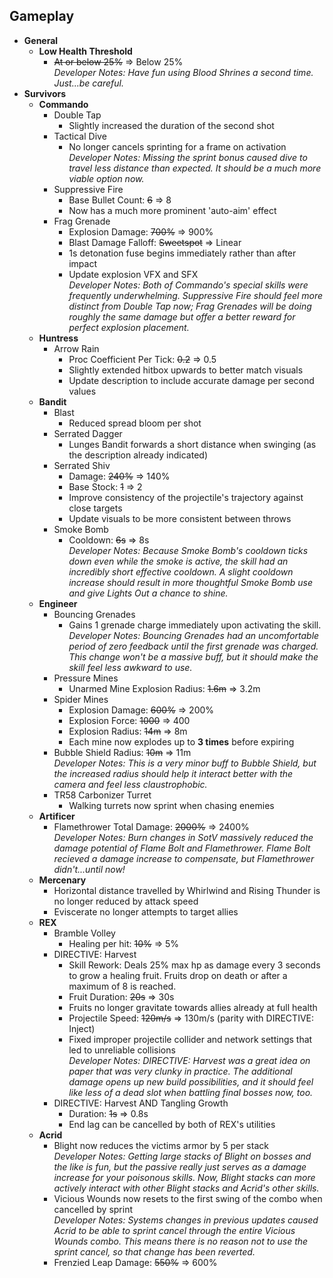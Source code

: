 ## Gameplay
- **General**
  - **Low Health Threshold**
    - ~~At or below 25%~~ ⇒ Below 25% </br> *Developer Notes: Have fun using Blood Shrines a second time. Just...be careful.*
- **Survivors**
  - **Commando**
    - Double Tap
      - Slightly increased the duration of the second shot
    - Tactical Dive
      - No longer cancels sprinting for a frame on activation </br> *Developer Notes: Missing the sprint bonus caused dive to travel less distance than expected. It should be a much more viable option now.*
    - Suppressive Fire
      - Base Bullet Count: ~~6~~ ⇒ 8
      - Now has a much more prominent 'auto-aim' effect
    - Frag Grenade
      - Explosion Damage: ~~700%~~ ⇒ 900%
      - Blast Damage Falloff: ~~Sweetspot~~ ⇒ Linear
      - 1s detonation fuse begins immediately rather than after impact
      - Update explosion VFX and SFX </br> *Developer Notes: Both of Commando's special skills were frequently underwhelming. Suppressive Fire should feel more distinct from Double Tap now; Frag Grenades will be doing roughly the same damage but offer a better reward for perfect explosion placement.*
  - **Huntress**
    - Arrow Rain
      - Proc Coefficient Per Tick: ~~0.2~~ ⇒ 0.5
      - Slightly extended hitbox upwards to better match visuals
      - Update description to include accurate damage per second values
  - **Bandit**
    - Blast
      - Reduced spread bloom per shot
    - Serrated Dagger
      - Lunges Bandit forwards a short distance when swinging (as the description already indicated)
    - Serrated Shiv
      - Damage: ~~240%~~ ⇒ 140%
      - Base Stock: ~~1~~ ⇒ 2
      - Improve consistency of the projectile's trajectory against close targets
      - Update visuals to be more consistent between throws
    - Smoke Bomb
      - Cooldown: ~~6s~~ ⇒ 8s </br> *Developer Notes: Because Smoke Bomb's cooldown ticks down even while the smoke is active, the skill had an incredibly short effective cooldown. A slight cooldown increase should result in more thoughtful Smoke Bomb use and give Lights Out a chance to shine.*
  - **Engineer**
    - Bouncing Grenades
      - Gains 1 grenade charge immediately upon activating the skill. </br> *Developer Notes: Bouncing Grenades had an uncomfortable period of zero feedback until the first grenade was charged. This change won't be a massive buff, but it should make the skill feel less awkward to use.*
    - Pressure Mines
      - Unarmed Mine Explosion Radius: ~~1.6m~~ ⇒ 3.2m
    - Spider Mines
      - Explosion Damage: ~~600%~~ ⇒ 200%
      - Explosion Force: ~~1000~~ ⇒ 400
      - Explosion Radius: ~~14m~~ ⇒ 8m
      - Each mine now explodes up to **3 times** before expiring
    - Bubble Shield Radius: ~~10m~~ ⇒ 11m </br> *Developer Notes: This is a very minor buff to Bubble Shield, but the increased radius should help it interact better with the camera and feel less claustrophobic.*
    - TR58 Carbonizer Turret
      - Walking turrets now sprint when chasing enemies
  - **Artificer**
    - Flamethrower Total Damage: ~~2000%~~ ⇒ 2400% </br> *Developer Notes: Burn changes in SotV massively reduced the damage potential of Flame Bolt and Flamethrower. Flame Bolt recieved a damage increase to compensate, but Flamethrower didn't...until now!*
  - **Mercenary**
    - Horizontal distance travelled by Whirlwind and Rising Thunder is no longer reduced by attack speed
    - Eviscerate no longer attempts to target allies
  - **REX**
    - Bramble Volley
      - Healing per hit: ~~10%~~ ⇒ 5%
    - DIRECTIVE: Harvest
      - Skill Rework: Deals 25% max hp as damage every 3 seconds to grow a healing fruit. Fruits drop on death or after a maximum of 8 is reached.
      - Fruit Duration: ~~20s~~ ⇒ 30s
      - Fruits no longer gravitate towards allies already at full health
      - Projectile Speed: ~~120m/s~~ ⇒ 130m/s (parity with DIRECTIVE: Inject)
      - Fixed improper projectile collider and network settings that led to unreliable collisions </br> *Developer Notes: DIRECTIVE: Harvest was a great idea on paper that was very clunky in practice. The additional damage opens up new build possibilities, and it should feel like less of a dead slot when battling final bosses now, too.*
    - DIRECTIVE: Harvest AND Tangling Growth
      - Duration: ~~1s~~ ⇒ 0.8s
      - End lag can be cancelled by both of REX's utilities
  - **Acrid**
    - Blight now reduces the victims armor by 5 per stack </br> *Developer Notes: Getting large stacks of Blight on bosses and the like is fun, but the passive really just serves as a damage increase for your poisonous skills. Now, Blight stacks can more actively interact with other Blight stacks and Acrid's other skills.*
    - Vicious Wounds now resets to the first swing of the combo when cancelled by sprint </br> *Developer Notes: Systems changes in previous updates caused Acrid to be able to sprint cancel through the entire Vicious Wounds combo. This means there is no reason not to use the sprint cancel, so that change has been reverted.*
    - Frenzied Leap Damage: ~~550%~~ ⇒ 600%

